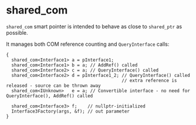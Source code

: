 # shared_com  

`shared_com` smart pointer is intended to behave as close to `shared_ptr` as possible.  

It manages both COM reference counting and `QueryInterface` calls:

    {
      shared_com<Interface1> a = pInterface1;
      shared_com<Interface1> b = a; // AddRef() called
      shared_com<Interface2> c = a; // QueryInterface() called
      shared_com<Interface2> d = pInterface1_2; // QueryInterface() called
                                                // extra reference is released - source can be thrown away
      shared_com<IUnknown>   e = a; // Convertible interface - no need for QueryInterface(), AddRef() called 

      shared_com<Interface3> f;    // nullptr-initialized
      Interface3Factory(args, &f); // out parameter
    }
